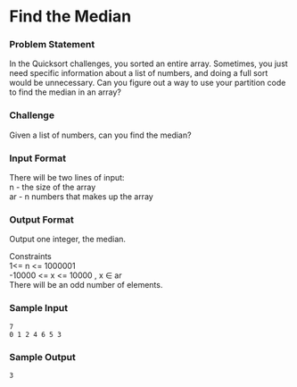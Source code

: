 Find the Median
================
### Problem Statement

In the Quicksort challenges, you sorted an entire array. Sometimes, you just need specific information about a list of numbers, and doing a full sort would be unnecessary. Can you figure out a way to use your partition code to find the median in an array?

### Challenge 
Given a list of numbers, can you find the median?

### Input Format 
There will be two lines of input:   
n - the size of the array   
ar - n numbers that makes up the array   
### Output Format 
Output one integer, the median.

Constraints    
1<= n <= 1000001    
-10000 <= x <= 10000 , x ∈ ar    
There will be an odd number of elements.

### Sample Input   
    7
    0 1 2 4 6 5 3
### Sample Output
    3